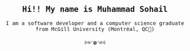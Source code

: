 <h2 align="center"><samp>Hi!! My name is Muhammad Sohail</samp></h2>

<p align="center"><samp>I am a software developer and a computer science graduate from McGill University (Montréal, QC📍)</p>

<p align="center">༻❁༺</p>
